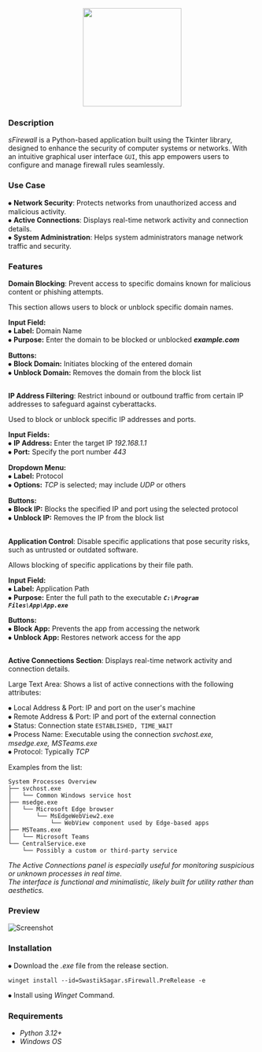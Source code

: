 <div align="middle">
<img height="200" src= "https://i.postimg.cc/3R2m4Vjq/s-Block-4.png"/>
</div>
<div align="left"> <h3>Description</h3></div>
<h><p align="left"> 

*sFirewall* is a Python-based application built using the Tkinter library, designed to enhance the security of computer systems or networks. With an intuitive graphical user interface `GUI`, this app empowers users to configure and manage firewall rules seamlessly.</p></h>
<div align="left"> <h3>Use Case</h3></div>

⦁ **Network Security**: Protects networks from unauthorized access and malicious activity.<br>
⦁ **Active Connections**: Displays real-time network activity and connection details.<br>
⦁ **System Administration**: Helps system administrators manage network traffic and security.<br>

<div align="left"> <h3>Features</h3></div>

**Domain Blocking**: Prevent access to specific domains known for malicious content or phishing attempts.<br>

This section allows users to block or unblock specific domain names.<br>

**Input Field:**<br>
⦁ **Label:** Domain Name<br>
⦁ **Purpose:** Enter the domain to be blocked or unblocked ***example.com***<br>

**Buttons:**<br>
⦁ **Block Domain:** Initiates blocking of the entered domain<br>
⦁ **Unblock Domain:** Removes the domain from the block list<br>
##
**IP Address Filtering**: Restrict inbound or outbound traffic from certain IP addresses to safeguard against cyberattacks.<br>

Used to block or unblock specific IP addresses and ports.<br>

**Input Fields:**<br>
⦁ **IP Address:** Enter the target IP *192.168.1.1*<br>
⦁ **Port:** Specify the port number *443*<br>

**Dropdown Menu:**<br>
⦁ **Label:** Protocol<br>
⦁ **Options:** *TCP* is selected; may include *UDP* or others<br>

**Buttons:**<br>
⦁ **Block IP:** Blocks the specified IP and port using the selected protocol<br>
⦁ **Unblock IP:** Removes the IP from the block list<br>
##
**Application Control**: Disable specific applications that pose security risks, such as untrusted or outdated software.<br>

Allows blocking of specific applications by their file path.<br>

**Input Field:**<br>
⦁ **Label:** Application Path<br>
⦁ **Purpose:** Enter the full path to the executable ***`C:\Program Files\App\App.exe`***<br>

**Buttons:**<br>
⦁ **Block App:** Prevents the app from accessing the network<br>
⦁ **Unblock App:** Restores network access for the app<br>
##
**Active Connections Section**: Displays real-time network activity and connection details.

Large Text Area: Shows a list of active connections with the following attributes:<br>

⦁ Local Address & Port: IP and port on the user's machine<br>
⦁ Remote Address & Port: IP and port of the external connection<br>
⦁ Status: Connection state `ESTABLISHED, TIME_WAIT`<br>
⦁ Process Name: Executable using the connection *svchost.exe, msedge.exe, MSTeams.exe*<br>
⦁ Protocol: Typically *TCP*<br>

Examples from the list:<br>

```console
System Processes Overview
├── svchost.exe
│   └── Common Windows service host
├── msedge.exe
│   └── Microsoft Edge browser
│       └── MsEdgeWebView2.exe
│           └── WebView component used by Edge-based apps
├── MSTeams.exe
│   └── Microsoft Teams
└── CentralService.exe
    └── Possibly a custom or third-party service
```


*The Active Connections panel is especially useful for monitoring suspicious or unknown processes in real time.*<br>
*The interface is functional and minimalistic, likely built for utility rather than aesthetics.*<br>
<div align="left"> <h3>Preview</h3></div>

![Screenshot](https://i.postimg.cc/SNfvMWzt/Screenshot-2025-04-24-101602.png)

<div align="left"> <h3>Installation</h3></div>

⦁ Download the *.exe* file from the release section.<br>
```
winget install --id=SwastikSagar.sFirewall.PreRelease -e
```
⦁ Install using *Winget* Command.<br>


<div align="left"> <h3>Requirements</h3></div>

- *Python 3.12+*
- *Windows OS*
